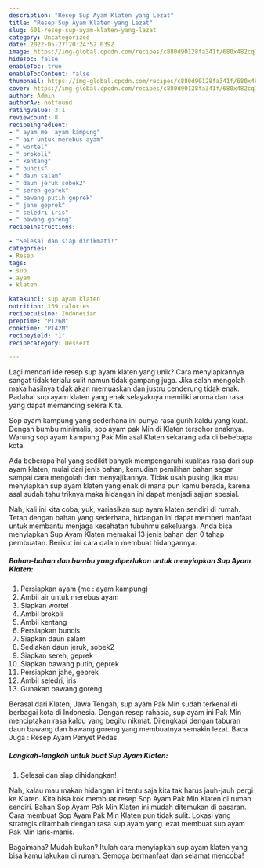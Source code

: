 ```yaml
---
description: "Resep Sup Ayam Klaten yang Lezat"
title: "Resep Sup Ayam Klaten yang Lezat"
slug: 601-resep-sup-ayam-klaten-yang-lezat
category: Uncategorized
date: 2022-05-27T20:24:52.039Z
image: https://img-global.cpcdn.com/recipes/c880d90128fa341f/680x482cq70/sup-ayam-klaten-foto-resep-utama.jpg
hideToc: false
enableToc: true
enableTocContent: false
thumbnail: https://img-global.cpcdn.com/recipes/c880d90128fa341f/680x482cq70/sup-ayam-klaten-foto-resep-utama.jpg
cover: https://img-global.cpcdn.com/recipes/c880d90128fa341f/680x482cq70/sup-ayam-klaten-foto-resep-utama.jpg
author: Admin
authorAv: notfound
ratingvalue: 3.1
reviewcount: 8
recipeingredient:
- " ayam me  ayam kampung"
- " air untuk merebus ayam"
- " wortel"
- " brokoli"
- " kentang"
- " buncis"
- " daun salam"
- " daun jeruk sobek2"
- " sereh geprek"
- " bawang putih geprek"
- " jahe geprek"
- " seledri iris"
- " bawang goreng"
recipeinstructions:

- "Selesai dan siap dinikmati!"
categories:
- Resep
tags:
- sup
- ayam
- klaten

katakunci: sup ayam klaten 
nutrition: 139 calories
recipecuisine: Indonesian
preptime: "PT26M"
cooktime: "PT42M"
recipeyield: "1"
recipecategory: Dessert

---
```





Lagi mencari ide resep sup ayam klaten yang unik? Cara menyiapkannya sangat tidak terlalu sulit namun tidak gampang juga. Jika salah mengolah maka hasilnya tidak akan memuaskan dan justru cenderung tidak enak. Padahal sup ayam klaten yang enak selayaknya memiliki aroma dan rasa yang dapat memancing selera Kita.





Sop ayam kampung yang sederhana ini punya rasa gurih kaldu yang kuat. Dengan bumbu minimalis, sop ayam pak Min di Klaten tersohor enaknya. Warung sop ayam kampung Pak Min asal Klaten sekarang ada di bebebapa kota.

Ada beberapa hal yang sedikit banyak mempengaruhi kualitas rasa dari sup ayam klaten, mulai dari jenis bahan, kemudian pemilihan bahan segar sampai cara mengolah dan menyajikannya. Tidak usah pusing jika mau menyiapkan sup ayam klaten yang enak di mana pun kamu berada, karena asal sudah tahu triknya maka hidangan ini dapat menjadi sajian spesial.






Nah, kali ini kita coba, yuk, variasikan sup ayam klaten sendiri di rumah. Tetap dengan bahan yang sederhana, hidangan ini dapat memberi manfaat untuk membantu menjaga kesehatan tubuhmu sekeluarga. Anda bisa menyiapkan Sup Ayam Klaten memakai 13 jenis bahan dan 0 tahap pembuatan. Berikut ini cara dalam membuat hidangannya.

<!--inarticleads1-->

##### Bahan-bahan dan bumbu yang diperlukan untuk menyiapkan Sup Ayam Klaten:

1. Persiapkan  ayam (me : ayam kampung)
1. Ambil  air untuk merebus ayam
1. Siapkan  wortel
1. Ambil  brokoli
1. Ambil  kentang
1. Persiapkan  buncis
1. Siapkan  daun salam
1. Sediakan  daun jeruk, sobek2
1. Siapkan  sereh, geprek
1. Siapkan  bawang putih, geprek
1. Persiapkan  jahe, geprek
1. Ambil  seledri, iris
1. Gunakan  bawang goreng


Berasal dari Klaten, Jawa Tengah, sup ayam Pak Min sudah terkenal di berbagai kota di Indonesia. Dengan resep rahasia, sup ayam ini Pak Min menciptakan rasa kaldu yang begitu nikmat. Dilengkapi dengan taburan daun bawang dan bawang goreng yang membuatnya semakin lezat. Baca Juga : Resep Ayam Penyet Pedas. 

<!--inarticleads2-->

##### Langkah-langkah untuk buat Sup Ayam Klaten:


1. Selesai dan siap dihidangkan!

Nah, kalau mau makan hidangan ini tentu saja kita tak harus jauh-jauh pergi ke Klaten. Kita bisa kok membuat resep Sop Ayam Pak Min Klaten di rumah sendiri. Bahan Sop Ayam Pak Min Klaten ini mudah ditemukan di pasaran. Cara membuat Sop Ayam Pak Min Klaten pun tidak sulit. Lokasi yang strategis ditambah dengan rasa sup ayam yang lezat membuat sup ayam Pak Min laris-manis. 

Bagaimana? Mudah bukan? Itulah cara menyiapkan sup ayam klaten yang bisa kamu lakukan di rumah. Semoga bermanfaat dan selamat mencoba!
